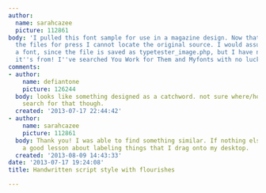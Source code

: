 ```yaml
---
author:
  name: sarahcazee
  picture: 112861
body: 'I pulled this font sample for use in a magazine design. Now that I''m prepping
  the files for press I cannot locate the original source. I would assume this was
  a font, since the file is saved as typetester_image.php, but I have no idea where
  it''s from! I''ve searched You Work for Them and Myfonts with no luck so far. '
comments:
- author:
    name: defiantone
    picture: 126244
  body: looks like something designed as a catchword. not sure where/how you would
    search for that though.
  created: '2013-07-17 22:44:42'
- author:
    name: sarahcazee
    picture: 112861
  body: Thank you! I was able to find something similar. If nothing else I learned
    a good lesson about labeling things that I drag onto my desktop.
  created: '2013-08-09 14:43:33'
date: '2013-07-17 19:24:08'
title: Handwritten script style with flourishes

---
```

